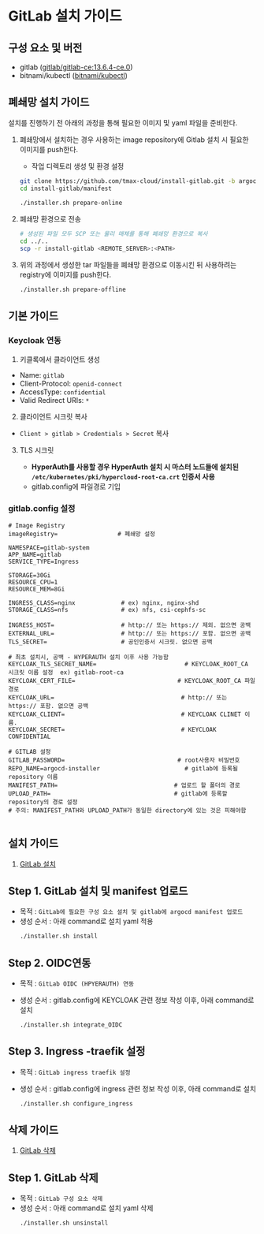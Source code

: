 # GitLab 설치 가이드

## 구성 요소 및 버전
* gitlab ([gitlab/gitlab-ce:13.6.4-ce.0](https://hub.docker.com/layers/gitlab/gitlab-ce/13.6.4-ce.0/images/sha256-5c8937153d7d1373d6b2cbe6f3c5e4b80e85f13aa21c09261d7d02960d7bb774?context=explore))
* bitnami/kubectl ([bitnami/kubectl](https://hub.docker.com/layers/bitnami/kubectl/latest/images/sha256-c2844926575f75dcefbc67a1375531bcfaea07cd404e57bdc274380a513be2bd?context=explore))

## 폐쇄망 설치 가이드
설치를 진행하기 전 아래의 과정을 통해 필요한 이미지 및 yaml 파일을 준비한다.
1. 폐쇄망에서 설치하는 경우 사용하는 image repository에 Gitlab 설치 시 필요한 이미지를 push한다.
   * 작업 디렉토리 생성 및 환경 설정
   ```bash
   git clone https://github.com/tmax-cloud/install-gitlab.git -b argocd --single-branch
   cd install-gitlab/manifest
    
   ./installer.sh prepare-online
   ```

2. 폐쇄망 환경으로 전송
   ```bash
   # 생성된 파일 모두 SCP 또는 물리 매체를 통해 폐쇄망 환경으로 복사
   cd ../..
   scp -r install-gitlab <REMOTE_SERVER>:<PATH>
   ```

3. 위의 과정에서 생성한 tar 파일들을 폐쇄망 환경으로 이동시킨 뒤 사용하려는 registry에 이미지를 push한다.

    ```bash
    ./installer.sh prepare-offline
    ```

## 기본 가이드

### Keycloak 연동

1. 키클록에서 클라이언트 생성
- Name: `gitlab`
- Client-Protocol: `openid-connect`
- AccessType: `confidential`
- Valid Redirect URIs: `*`

2. 클라이언트 시크릿 복사
- `Client > gitlab > Credentials > Secret` 복사

3. TLS 시크릿 
   
     - **HyperAuth를 사용할 경우 HyperAuth 설치 시 마스터 노드들에 설치된 `/etc/kubernetes/pki/hypercloud-root-ca.crt` 인증서 사용**
     - gitlab.config에 파일경로 기입
     
     

### gitlab.config 설정

```config
# Image Registry
imageRegistry=                 # 폐쇄망 설정

NAMESPACE=gitlab-system
APP_NAME=gitlab
SERVICE_TYPE=Ingress

STORAGE=30Gi
RESOURCE_CPU=1
RESOURCE_MEM=8Gi

INGRESS_CLASS=nginx             # ex) nginx, nginx-shd
STORAGE_CLASS=nfs               # ex) nfs, csi-cephfs-sc

INGRESS_HOST=                   # http:// 또는 https:// 제외. 없으면 공백
EXTERNAL_URL=                   # http:// 또는 https:// 포함. 없으면 공백
TLS_SECRET=                     # 공인인증서 시크릿. 없으면 공백

# 최초 설치시, 공백 - HYPERAUTH 설치 이후 사용 가능함
KEYCLOAK_TLS_SECRET_NAME=			              # KEYCLOAK_ROOT_CA 시크릿 이름 설정  ex) gitlab-root-ca
KEYCLOAK_CERT_FILE=	  			   				# KEYCLOAK_ROOT_CA 파일 경로
KEYCLOAK_URL=				                     # http:// 또는 https:// 포함. 없으면 공백
KEYCLOAK_CLIENT=				                 # KEYCLOAK CLINET 이름.
KEYCLOAK_SECRET=				                 # KEYCLOAK CONFIDENTIAL

# GITLAB 설정
GITLAB_PASSWORD=					            # root사용자 비밀번호
REPO_NAME=argocd-installer                        # gitlab에 등록될 repository 이름
MANIFEST_PATH=								   # 업로드 할 폴더의 경로 
UPLOAD_PATH=								   # gitlab에 등록할 repository의 경로 설정 
# 주의: MANIFEST_PATH와 UPLOAD_PATH가 동일한 directory에 있는 것은 피해야함


```

## 설치 가이드

1. [GitLab 설치](#step-1-gitlab-설치)

## Step 1. GitLab 설치 및 manifest 업로드 
* 목적 : `GitLab에 필요한 구성 요소 설치 및 gitlab에 argocd manifest 업로드 `
* 생성 순서 : 아래 command로 설치 yaml 적용
   ```bash
   ./installer.sh install
   ```

## Step 2. OIDC연동

* 목적 : `GitLab OIDC (HPYERAUTH) 연동`

* 생성 순서 : gitlab.config에 KEYCLOAK 관련 정보 작성 이후, 아래 command로 설치 

  ```bash
  ./installer.sh integrate_OIDC
  ```

## Step 3. Ingress -traefik 설정

* 목적 : `GitLab ingress traefik 설정`

* 생성 순서 : gitlab.config에 ingress 관련 정보 작성 이후,  아래 command로 설치 

  ```bash
  ./installer.sh configure_ingress
  ```



## 삭제 가이드

1. [GitLab 삭제](#step-1-gitlab-삭제)

## Step 1. GitLab 삭제
* 목적 : `GitLab 구성 요소 삭제`
* 생성 순서 : 아래 command로 설치 yaml 삭제
   ```bash
   ./installer.sh unsinstall
   ```
